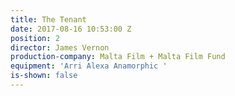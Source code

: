 ```yaml
---
title: The Tenant
date: 2017-08-16 10:53:00 Z
position: 2
director: James Vernon
production-company: Malta Film + Malta Film Fund
equipment: 'Arri Alexa Anamorphic '
is-shown: false
---
```


